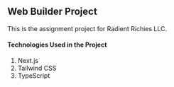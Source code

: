 ## Web Builder Project

This is the assignment project for Radient Richies LLC.

#### Technologies Used in the Project

1. Next.js
2. Tailwind CSS
3. TypeScript
